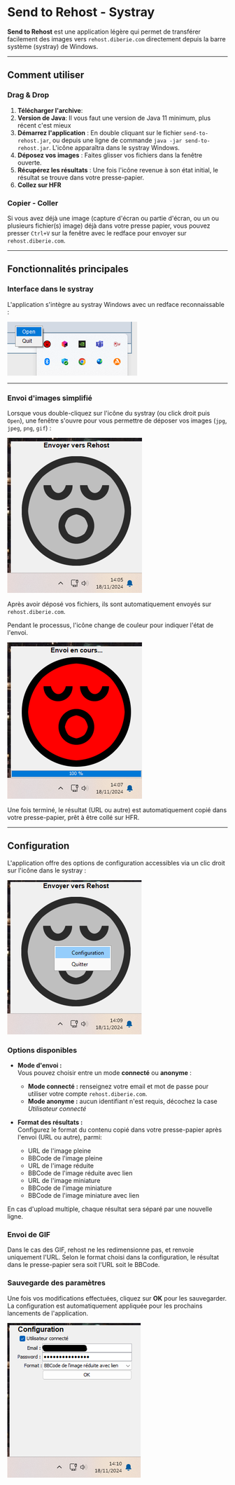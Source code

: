 # Send to Rehost - Systray

**Send to Rehost** est une application légère qui permet de transférer facilement des images vers `rehost.diberie.com` directement depuis la barre système (systray) de Windows.

---

## Comment utiliser

### Drag & Drop

1. **Télécharger l'archive**:
2. **Version de Java**: Il vous faut une version de Java 11 minimum, plus récent c'est mieux 
3. **Démarrez l'application** : En double cliquant sur le fichier `send-to-rehost.jar`, ou depuis une ligne de commande `java -jar send-to-rehost.jar`. L'icône apparaîtra dans le systray Windows.
4. **Déposez vos images** : Faites glisser vos fichiers dans la fenêtre ouverte.
5. **Récupérez les résultats** : Une fois l'icône revenue à son état initial, le résultat se trouve dans votre presse-papier.
6. **Collez sur HFR**

### Copier - Coller

Si vous avez déjà une image (capture d'écran ou partie d'écran, ou un ou plusieurs fichier(s) image) déjà dans votre presse papier, 
vous pouvez presser `Ctrl+V` sur la fenêtre avec le redface pour envoyer sur `rehost.diberie.com`.

---

## Fonctionnalités principales

### Interface dans le systray
L'application s'intègre au systray Windows avec un redface reconnaissable :

![Interface systray](docs/systray.png)

---

### Envoi d'images simplifié
Lorsque vous double-cliquez sur l'icône du systray (ou click droit puis `Open`), une fenêtre s'ouvre pour vous permettre de déposer vos images (`jpg`, `jpeg`, `png`, `gif`) :

![Fenêtre ouverte](docs/open.png)

Après avoir déposé vos fichiers, ils sont automatiquement envoyés sur `rehost.diberie.com`.

Pendant le processus, l'icône change de couleur pour indiquer l'état de l'envoi. 

![Envoi en cours](docs/upload.png)

Une fois terminé, le résultat (URL ou autre) est automatiquement copié dans votre presse-papier, prêt à être collé sur HFR.

---

## Configuration

L'application offre des options de configuration accessibles via un clic droit sur l'icône dans le systray :

![Accéder aux paramètres](docs/open-settings.png)

### Options disponibles
- **Mode d'envoi :**  
  Vous pouvez choisir entre un mode **connecté** ou **anonyme** :
    - **Mode connecté :** renseignez votre email et mot de passe pour utiliser votre compte `rehost.diberie.com`.
    - **Mode anonyme :** aucun identifiant n'est requis, décochez la case *Utilisateur connecté*

- **Format des résultats :**  
  Configurez le format du contenu copié dans votre presse-papier après l'envoi (URL ou autre), parmi:
    - URL de l'image pleine
    - BBCode de l'image pleine
    - URL de l'image réduite
    - BBCode de l'image réduite avec lien
    - URL de l'image miniature
    - BBCode de l'image miniature
    - BBCode de l'image miniature avec lien

En cas d'upload multiple, chaque résultat sera séparé par une nouvelle ligne.


### Envoi de GIF

Dans le cas des GIF, rehost ne les redimensionne pas, et renvoie uniquement l'URL. Selon le format choisi dans la configuration,
le résultat dans le presse-papier sera soit l'URL soit le BBCode.

### Sauvegarde des paramètres
Une fois vos modifications effectuées, cliquez sur **OK** pour les sauvegarder. La configuration est automatiquement appliquée pour les prochains lancements de l'application.

![Paramètres](docs/settings.png)
